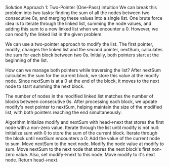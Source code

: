 Solution
Approach 1: Two-Pointer (One-Pass)
Intuition
We can break this problem into two tasks: finding the sum of all the nodes between two consecutive 0s, and merging these values into a single list. One brute force idea is to iterate through the linked list, summing the node values, and adding this sum to a new linked list when we encounter a 0. However, we can modify the linked list in the given problem.

We can use a two-pointer approach to modify the list. The first pointer, modify, changes the linked list and the second pointer, nextSum, calculates the sum for each block between two 0s. Initially, both pointers start at the beginning of the list.

How can we manage both pointers while traversing the list? After nextSum calculates the sum for the current block, we store this value at the modify node. Since nextSum is at a 0 at the end of the block, it moves to the next node to start summing the next block.

The number of nodes in the modified linked list matches the number of blocks between consecutive 0s. After processing each block, we update modify's next pointer to nextSum, helping maintain the size of the modified list, with both pointers reaching the end simultaneously.

Algorithm
Initialize modify and nextSum with head->next that stores the first node with a non-zero value.
Iterate through the list until modify is not null:
Initialize sum with 0 to store the sum of the current block.
Iterate through the block until nextSum encounters a 0:
Add the value of the current node to sum.
Move nextSum to the next node.
Modify the node value at modify to sum.
Move nextSum to the next node that stores the next block's first non-zero value. Also, set modify->next to this node.
Move modify to it's next node.
Return head->next.